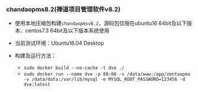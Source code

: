 ### chandaopms8.2(禅道项目管理软件v8.2)

- 使用本地压缩包构建`chandaopmsv8.2`，源码包仅限在ubuntu16 64bit及以下版本、centos7.3 64bit及以下版本系统使用

- 当前测试环境：Ubuntu16.04 Desktop

- 构建及运行方法：
  
  - `sudo docker build --no-cache -t dve ./`
  - `sudo docker run --name dve -p 80:80 -v /data/www:/app/zentaopms -v /data/data:/var/lib/mysql -e MYSQL_ROOT_PASSWORD=123456 -d dve:latest`